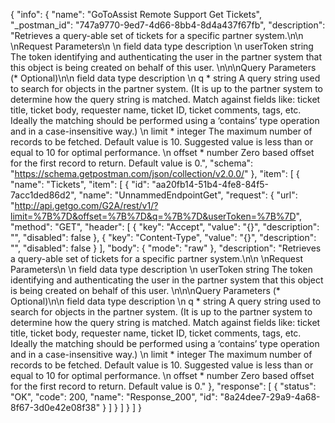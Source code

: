 {
  "info": {
    "name": "GoToAssist Remote Support Get Tickets",
    "_postman_id": "747a9770-9ed7-4d66-8bb4-8d4a437f67fb",
    "description": "Retrieves a query-able set of tickets for a specific partner system.\n\n                                                         \nRequest Parameters\n                          \n    field      data type      description    \n    userToken      string      The token identifying and authenticating the user in the partner system that this object is being created on behalf of this user.    \n\n\nQuery Parameters (* Optional)\n\n    field      data type      description    \n    q *      string      A query string used to search for objects in the partner system. (It is up to the partner system to determine how the query string is matched. Match against fields like: ticket title, ticket body, requester name, ticket ID, ticket comments, tags, etc. Ideally the matching should be performed using a ‘contains’ type operation and in a case-insensitive way.)                                         \n    limit *      integer      The maximum number of records to be fetched. Default value is 10. Suggested value is less than or equal to 10 for optimal performance.                                         \n    offset *      number      Zero based offset for the first record to return. Default value is 0.",
    "schema": "https://schema.getpostman.com/json/collection/v2.0.0/"
  },
  "item": [
    {
      "name": "Tickets",
      "item": [
        {
          "id": "aa20fb14-51b4-4fe8-84f5-7acc1ded86d2",
          "name": "UnnammedEndpointGet",
          "request": {
            "url": "http://api.getgo.com/G2A/rest/v1/?limit=%7B%7D&offset=%7B%7D&q=%7B%7D&userToken=%7B%7D",
            "method": "GET",
            "header": [
              {
                "key": "Accept",
                "value": "{}",
                "description": "",
                "disabled": false
              },
              {
                "key": "Content-Type",
                "value": "{}",
                "description": "",
                "disabled": false
              }
            ],
            "body": {
              "mode": "raw"
            },
            "description": "Retrieves a query-able set of tickets for a specific partner system.\n\n                                                         \nRequest Parameters\n                          \n    field      data type      description    \n    userToken      string      The token identifying and authenticating the user in the partner system that this object is being created on behalf of this user.    \n\n\nQuery Parameters (* Optional)\n\n    field      data type      description    \n    q *      string      A query string used to search for objects in the partner system. (It is up to the partner system to determine how the query string is matched. Match against fields like: ticket title, ticket body, requester name, ticket ID, ticket comments, tags, etc. Ideally the matching should be performed using a ‘contains’ type operation and in a case-insensitive way.)                                         \n    limit *      integer      The maximum number of records to be fetched. Default value is 10. Suggested value is less than or equal to 10 for optimal performance.                                         \n    offset *      number      Zero based offset for the first record to return. Default value is 0."
          },
          "response": [
            {
              "status": "OK",
              "code": 200,
              "name": "Response_200",
              "id": "8a24dee7-29a9-4a68-8f67-3d0e42e08f38"
            }
          ]
        }
      ]
    }
  ]
}